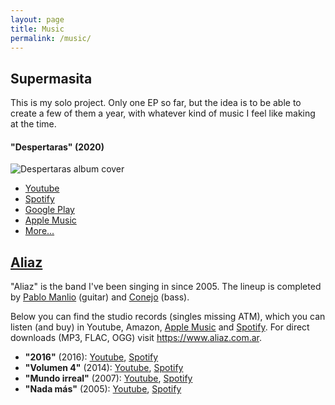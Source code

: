 ```yaml
---
layout: page
title: Music
permalink: /music/
---
```


## Supermasita 
This is my solo project. Only one EP so far, but the idea is to be able to create a few of them a year, with whatever kind of music I feel like making at the time.

#### "Despertaras" (2020)
![Despertaras album cover](https://blog.supermasita.com/assets/music/SUPERMASITA-2020-Despertaras.jpg)
* [Youtube](https://music.youtube.com/playlist?list=OLAK5uy_l_xD1kaaSOMwJmzdcXbtNrYP4wUGpgQ6Y)
* [Spotify](https://open.spotify.com/album/3KSWY84DFb67ztZ6RYL2eS)
* [Google Play](https://play.google.com/store/music/album/Supermasita_Despertaras?id=Bfybxrurqbv6wb4hoi4u56xeqsi)
* [Apple Music](https://music.apple.com/us/album/despertaras-single/1528264753?uo=4)
* [More...](https://distrokid.com/hyperfollow/supermasita/despertaras)



## [Aliaz](https://www.aliaz.com.ar)
"Aliaz" is the band I've been singing in since 2005. The lineup is completed by [Pablo Manlio](https://www.instagram.com/pablomanlio/) (guitar) and [Conejo](https://www.instagram.com/yupisalas/) (bass). 

Below you can find the studio records (singles missing ATM), which you can listen (and buy) in Youtube, Amazon, [Apple Music](https://music.apple.com/us/artist/aliaz/1510653729) and [Spotify](https://open.spotify.com/artist/4ftvCK0ocKXOzyLHHQ9DLd). For direct downloads (MP3, FLAC, OGG) visit <https://www.aliaz.com.ar>.

* **"2016"** (2016): [Youtube](https://music.youtube.com/browse/MPREb_1jdE1psnxPy), [Spotify](https://open.spotify.com/album/0ynoDCS5mDNkjHyNEVW4Gq)
* **"Volumen 4"** (2014): [Youtube](https://music.youtube.com/browse/MPREb_Bu9ylb7d1iH), [Spotify](https://open.spotify.com/album/6gVlzupQEExHjZcwsFv9sD)
* **"Mundo irreal"** (2007): [Youtube](https://music.youtube.com/browse/MPREb_5ozLMEW8q0D), [Spotify](https://open.spotify.com/album/5CN7a3zWX5TPkk7zkLxyPi)
* **"Nada más"** (2005): [Youtube](https://music.youtube.com/browse/MPREb_QkL1ZkH1uvt), [Spotify](https://open.spotify.com/album/0mbhVUg5YEudrYYLPJ8ElJ)
